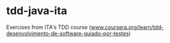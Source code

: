 # tdd-java-ita
Exercises from ITA's TDD course (www.coursera.org/learn/tdd-desenvolvimento-de-software-guiado-por-testes)

